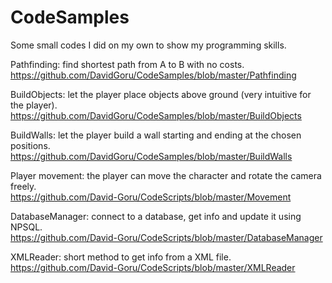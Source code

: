 # CodeSamples
Some small codes I did on my own to show my programming skills. <br/>

Pathfinding: find shortest path from A to B with no costs. <br/>
https://github.com/DavidGoru/CodeSamples/blob/master/Pathfinding

BuildObjects: let the player place objects above ground (very intuitive for the player). <br/>
https://github.com/DavidGoru/CodeSamples/blob/master/BuildObjects

BuildWalls: let the player build a wall starting and ending at the chosen positions. <br/>
https://github.com/DavidGoru/CodeSamples/blob/master/BuildWalls

Player movement: the player can move the character and rotate the camera freely. <br/>
https://github.com/David-Goru/CodeScripts/blob/master/Movement

DatabaseManager: connect to a database, get info and update it using NPSQL. <br/>
https://github.com/David-Goru/CodeScripts/blob/master/DatabaseManager

XMLReader: short method to get info from a XML file. <br/>
https://github.com/David-Goru/CodeScripts/blob/master/XMLReader
